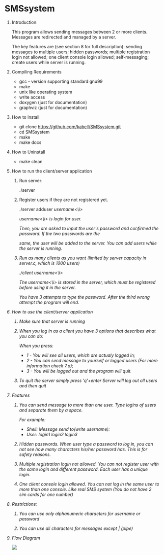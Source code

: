 # SMSsystem

1. Introduction

    This program allows sending messages between 2 or more clients.
    Messages are redirected and managed by a server.
    
    The key features are (see section 8 for full description): sending messages to multiple users; hidden passwords; multiple registration login not allowed;  one client console login allowed; self-messaging; create users while server is running. 

2. Compiling Requirements

    - gcc - version supporting standard gnu99
    - make 
    - unix like operating system
    - write access
    - doxygen (just for documentation)
    - graphviz (just for documentation)



3. How to Install

    - git clone https://github.com/kabell/SMSsystem.git
    - cd SMSsystem
    - make
    - make docs 

4. How to Uninstall
    
    - make clean

5. How to run the client/server application

    1. Run server:

        ./server

    2. Register users if they are not registered yet.

        ./server adduser <i>username<\i>
        
        <i>username<\i> is login for user.
        
       Then, you are asked to input the user's password and confirmed the password. If the two passwords are the 
        
        same, the user will be added to the server. You can add users while the server is running.

    3. Run as many clients as you want (limited by server capacity in server.c, which is 1000 users)

        ./client  <i>username<\i>

        The  <i>username<\i> is stored in the server, which must be registered before using it in the server.

        You have 3 attempts to type the password. After the third wrong attempt the program will end.


6. How to use the cilent/server application 

    1. Make sure that server is running

    2. When you log in as a client you have 3 options that describes what you can do:

        When you press:
        - 1 - You will see all users, which are actualy logged in;
        - 2 - You can send message to yourself or logged users (For more information check 7.a);
        - 3 - You will be logged out and the program will quit.

    3. To quit the server simply press 'q'+enter
        Server will log out all users and then quit
   

7. Features

    1. You can send message to more than one user. 
    Type logins of users and separate them by a space.
    
        For example:
        - Shell: Message send to(write username): 
        - User: login1 login2 login3 

    2. Hidden passwords.
    When user type a password to log in, you can not see how many characters his/her password has. This is for safety reasons.

    3. Multiple registration login not allowed.
    You can not register user with the same login and different password. Each user has a unique login.

    4. One client console login allowed.
    You can not log in the same user to more than one console. Like real SMS system (You do not have 2 sim cards for one number)
    
8. Restrictions:

    1. You can use only alphanumeric characters for username or password

    2. You can use all characters for messages except | (pipe)
    

9. Flow Diagram

    <img src="../schema.png"/>
        
 

